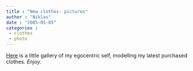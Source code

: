 ```yaml
---
title : "New clothes: pictures"
author : "Niklas"
date : "2005-05-05"
categories : 
 - clothes
 - photo
---
```


[Here](https://niklasblog.com/bilder/2005-05-05) is a little gallery of my egocentric self, modelling my latest purchased clothes. _Enjoy_.

